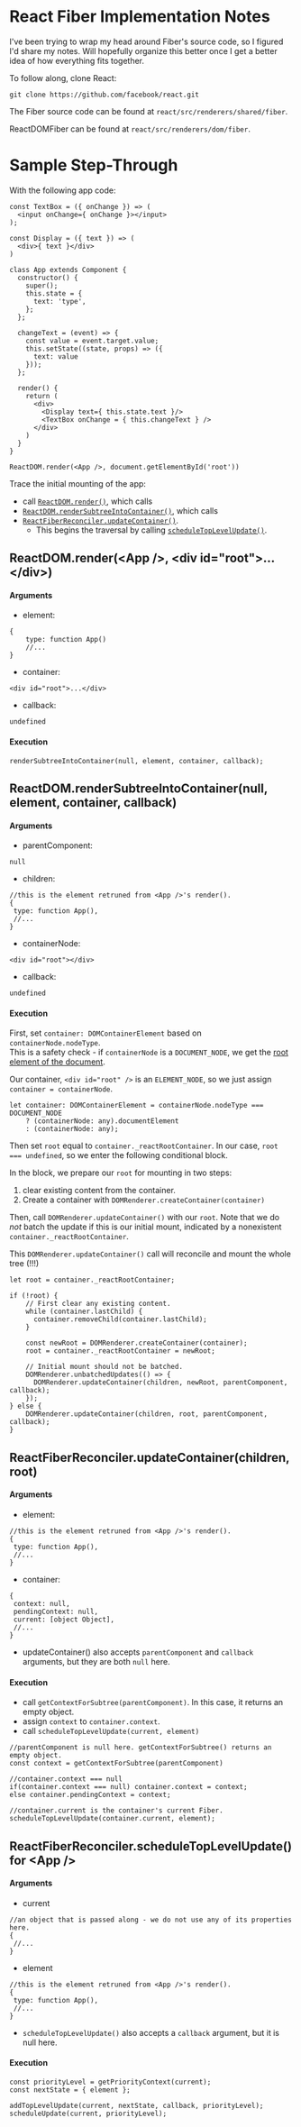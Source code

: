 # React Fiber Implementation Notes

I've been trying to wrap my head around Fiber's source code, so I figured I'd share my notes. Will hopefully organize this better once I get a better idea of how everything fits together.

To follow along, clone React:

`git clone https://github.com/facebook/react.git`

The Fiber source code can be found at `react/src/renderers/shared/fiber`.

ReactDOMFiber can be found at `react/src/renderers/dom/fiber`.

# Sample Step-Through
With the following app code:
```es6
const TextBox = ({ onChange }) => (
  <input onChange={ onChange }></input>
);

const Display = ({ text }) => (
  <div>{ text }</div>
)

class App extends Component {
  constructor() {
    super();
    this.state = {
      text: 'type',
    };
  };

  changeText = (event) => {
    const value = event.target.value;
    this.setState((state, props) => ({
      text: value
    }));
  };

  render() {
    return (
      <div>
        <Display text={ this.state.text }/>
        <TextBox onChange = { this.changeText } />
      </div>
    )
  }
}

ReactDOM.render(<App />, document.getElementById('root'))
```
Trace the initial mounting of the app:
- call [`ReactDOM.render()`](#ReactDOM.render(App)), which calls
- [`ReactDOM.renderSubtreeIntoContainer()`](#ReactDOM.renderSubtreeIntoContainer(App)), which calls
- [`ReactFiberReconciler.updateContainer()`](#ReactFiberReconciler.updateContainer(App)). 
  - This begins the traversal by calling [`scheduleTopLevelUpdate()`](#ReactFiberReconciler.scheduleTopLevelUpdate(App)).

<a name="ReactDOM.render(App)"></a>
## ReactDOM.render(\<App />, \<div id="root">...\</div>)
#### Arguments
- element:
```es6
{
    type: function App()
    //...
}
```
- container: 
```es6
<div id="root">...</div>
```

- callback: 
```es6
undefined
```

#### Execution
```es6
renderSubtreeIntoContainer(null, element, container, callback);
```

<a name="ReactDOM.renderSubtreeIntoContainer(App)"></a>
## ReactDOM.renderSubtreeIntoContainer(null, element, container, callback)
#### Arguments
- parentComponent:
```es6
null
```
- children: 
```es6
//this is the element retruned from <App />'s render().
{
 type: function App(),
 //...
}
```
- containerNode:
```es6
<div id="root"></div>
```
- callback: 
```es6
undefined
```

#### Execution
First, set `container: DOMContainerElement` based on `containerNode.nodeType`.  
This is a safety check - if `containerNode` is a `DOCUMENT_NODE`, we get the [root element of the document](https://developer.mozilla.org/en-US/docs/Web/API/Document/documentElement).

Our container, `<div id="root" />` is an `ELEMENT_NODE`, so we just assign `container = containerNode`.

```es6
let container: DOMContainerElement = containerNode.nodeType === DOCUMENT_NODE
    ? (containerNode: any).documentElement
    : (containerNode: any);
```
Then set `root` equal to `container._reactRootContainer`. In our case, `root === undefined`, so we enter the following conditional block. 

In the block, we prepare our `root` for mounting in two steps:
1. clear existing content from the container.
2. Create a container with `DOMRenderer.createContainer(container)`

Then, call `DOMRenderer.updateContainer()` with our `root`. Note that we do *not* batch the update if this is our initial mount, indicated by a nonexistent `container._reactRootContainer`.

This `DOMRenderer.updateContainer()` call will reconcile and mount the whole tree (!!!)
```es6
let root = container._reactRootContainer;

if (!root) {
    // First clear any existing content.
    while (container.lastChild) {
      container.removeChild(container.lastChild);
    }
    
    const newRoot = DOMRenderer.createContainer(container);
    root = container._reactRootContainer = newRoot;
    
    // Initial mount should not be batched.
    DOMRenderer.unbatchedUpdates(() => {
      DOMRenderer.updateContainer(children, newRoot, parentComponent, callback);
    });
} else {
    DOMRenderer.updateContainer(children, root, parentComponent, callback);
}
```

<a name="ReactFiberReconciler.updateContainer(App)"></a>
## ReactFiberReconciler.updateContainer(children, root)
#### Arguments
- element:
```es6
//this is the element retruned from <App />'s render().
{
 type: function App(),
 //...
}
```
- container:
```es6
{
 context: null,
 pendingContext: null,
 current: [object Object],
 //...
}
```
- updateContainer() also accepts `parentComponent` and `callback` arguments, but they are both `null` here.
#### Execution
- call `getContextForSubtree(parentComponent)`. In this case, it returns an empty object. 
- assign `context` to `container.context`.
- call `scheduleTopLevelUpdate(current, element)`
```es6
//parentComponent is null here. getContextForSubtree() returns an empty object.
const context = getContextForSubtree(parentComponent)

//container.context === null
if(container.context === null) container.context = context;
else container.pendingContext = context;

//container.current is the container's current Fiber.
scheduleTopLevelUpdate(container.current, element);
```

<a name="ReactFiberReconciler.scheduleTopLevelUpdate(App)"></a>
## ReactFiberReconciler.scheduleTopLevelUpdate() for \<App />
#### Arguments
- current
```es6
//an object that is passed along - we do not use any of its properties here.
{
 //...
}
```
- element
```es6
//this is the element retruned from <App />'s render().
{
 type: function App(),
 //...
}
```
- `scheduleTopLevelUpdate()` also accepts a `callback` argument, but it is null here.
#### Execution
```es6
const priorityLevel = getPriorityContext(current);
const nextState = { element };

addTopLevelUpdate(current, nextState, callback, priorityLevel);
scheduleUpdate(current, priorityLevel);
```